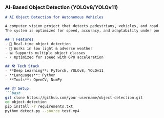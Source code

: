 ### **AI-Based Object Detection (YOLOv8/YOLOv11)**
```markdown
# AI Object Detection for Autonomous Vehicles

A computer vision project that detects pedestrians, vehicles, and road signs in real-time using **YOLOv8 & YOLOv11**.  
The system is optimized for speed, accuracy, and adaptability under poor lighting and weather conditions.

## 🚀 Features
- 🚗 Real-time object detection
- 🌙 Works in low light & adverse weather
- 📊 Supports multiple object classes
- ⚡ Optimized for speed with GPU acceleration

## 🛠️ Tech Stack
- **Deep Learning**: PyTorch, YOLOv8, YOLOv11
- **Languages**: Python
- **Tools**: OpenCV, NumPy

## 📦 Setup
```bash
git clone https://github.com/your-username/object-detection.git
cd object-detection
pip install -r requirements.txt
python detect.py --source test.mp4
